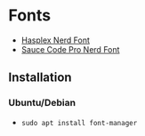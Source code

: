 # Fonts

  - [Hasplex Nerd Font](https://github.com/huytd/haskplex-font/tree/master/Haskplex-Nerd)
  - [Sauce Code Pro Nerd Font](https://github.com/ryanoasis/nerd-fonts/tree/master/patched-fonts/SourceCodePro/Regular/complete)

## Installation

### Ubuntu/Debian

- `sudo apt install font-manager`
